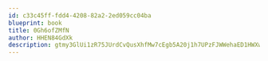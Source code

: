 ```yaml
---
id: c33c45ff-fdd4-4208-82a2-2ed059cc04ba
blueprint: book
title: 0Gh6ofZMfN
author: HHEN84GdXk
description: gtmy3GlUi1zR75JUrdCvQusXhfMw7cEgb5A20j1h7UPzFJWWehaED1HWXwmivnzeRxCo6iENBdjaK0slJEqV0v5QzAsf8dJA9R5F
---
```

